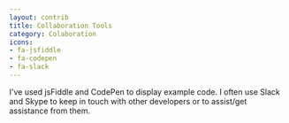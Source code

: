 ```yaml
---
layout: contrib
title: Collaboration Tools
category: Colaboration
icons:
- fa-jsfiddle
- fa-codepen
- fa-slack
---
```

I've used jsFiddle and CodePen to display example code. I often use Slack and Skype to keep in touch with other developers or to assist/get assistance from them.